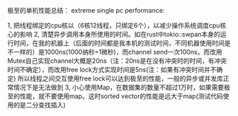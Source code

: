 
极至的单机性能总结：
extreme single pc performance:

1, 把线程绑定的cpu核以（6核12线程，只绑定6个），以减少操作系统调度cpu核心的影响
2,  清楚异步调用本身所使用的时间。如在rust中tokio::swpan本身的运行时间，在我的机器上（后面的时间都是我本机的测试时间，不同机器使用时间是不一样的）是1000ns(1000纳秒=1微秒)，而channel send一次100ns，而改用Mutex自己实现channel大概是20ns（注：20ns是在没有冲突时的时间，有冲突时间不确定），而改用free lock方式实现时间是5ns(注：如果有冲突时间并不确定)
所以线程之间交互使用free lock可以达到极至的性能，一般的异步或并发库正常情况下是无法做到
3, 小心使用Map，在数据集的数量不超过1万时，如果需要极至的性能，就不要使用map。这时sorted vector的性能是远大于map(测试代码使用的是二分查找插入)
